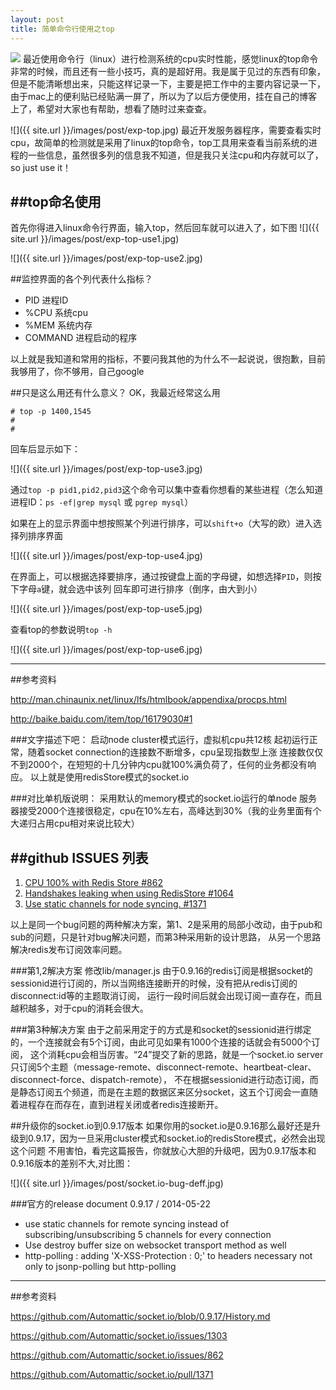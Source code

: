 ```yaml
---
layout: post
title: 简单命令行使用之top
---
```

<img src="{{ site.url }}/images/post/exp-top.jpg" class="excerpt">
最近使用命令行（linux）进行检测系统的cpu实时性能，感觉linux的top命令非常的时候，而且还有一些小技巧，真的是超好用。我是属于见过的东西有印象，但是不能清晰想出来，只能这样记录一下，主要是把工作中的主要内容记录一下，由于mac上的便利贴已经贴满一屏了，所以为了以后方便使用，挂在自己的博客上了，希望对大家也有帮助，想看了随时过来查查。

<!-- ## -->

![]({{ site.url }}/images/post/exp-top.jpg)
最近开发服务器程序，需要查看实时cpu，故简单的检测就是采用了linux的top命令，top工具用来查看当前系统的进程的一些信息，虽然很多列的信息我不知道，但是我只关注cpu和内存就可以了，so just use it！

##top命名使用
------------------------------------
首先你得进入linux命令行界面，输入top，然后回车就可以进入了，如下图
![]({{ site.url }}/images/post/exp-top-use1.jpg)

![]({{ site.url }}/images/post/exp-top-use2.jpg)

##监控界面的各个列代表什么指标？
*	PID         进程ID
*	%CPU        系统cpu
*	%MEM        系统内存
*	COMMAND     进程启动的程序

以上就是我知道和常用的指标，不要问我其他的为什么不一起说说，很抱歉，目前我够用了，你不够用，自己google

##只是这么用还有什么意义？
OK，我最近经常这么用
```
# top -p 1400,1545
#
#

```

回车后显示如下：

![]({{ site.url }}/images/post/exp-top-use3.jpg)

通过` top -p pid1,pid2,pid3 `这个命令可以集中查看你想看的某些进程（怎么知道进程ID：`ps -ef|grep mysql` 或 `pgrep mysql`）

如果在上的显示界面中想按照某个列进行排序，可以`shift+o`（大写的欧）进入选择列排序界面

![]({{ site.url }}/images/post/exp-top-use4.jpg)

在界面上，可以根据选择要排序，通过按键盘上面的字母键，如想选择`PID`，则按下字母` a `键，就会选中该列
回车即可进行排序（倒序，由大到小）

![]({{ site.url }}/images/post/exp-top-use5.jpg)

查看top的参数说明`top -h`

![]({{ site.url }}/images/post/exp-top-use6.jpg)



---
##参考资料

<http://man.chinaunix.net/linux/lfs/htmlbook/appendixa/procps.html>

<http://baike.baidu.com/item/top/16179030#1>












###文字描述下吧：
启动node cluster模式运行，虚拟机cpu共12核
起初运行正常，随着socket connection的连接数不断增多，cpu呈现指数型上涨
连接数仅仅不到2000个，在短短的十几分钟内cpu就100%满负荷了，任何的业务都没有响应。
以上就是使用redisStore模式的socket.io

###对比单机版说明：
采用默认的memory模式的socket.io运行的单node
服务器接受2000个连接很稳定，cpu在10%左右，高峰达到30%（我的业务里面有个大递归占用cpu相对来说比较大）
   
##github ISSUES 列表
------------------------------------
1.	[CPU 100% with Redis Store #862](https://github.com/Automattic/socket.io/issues/862)
2.	[Handshakes leaking when using RedisStore #1064](https://github.com/Automattic/socket.io/pull/1064/files)
3.	[Use static channels for node syncing. #1371](https://github.com/Automattic/socket.io/pull/1371/files)

以上是同一个bug问题的两种解决方案，第1、2是采用的局部小改动，由于pub和sub的问题，只是针对bug解决问题，而第3种采用新的设计思路，
从另一个思路解决redis发布订阅效率问题。

###第1,2解决方案
修改lib/manager.js
由于0.9.16的redis订阅是根据socket的sessionid进行订阅的，所以当网络连接断开的时候，没有把从redis订阅的disconnect:id等的主题取消订阅，
运行一段时间后就会出现订阅一直存在，而且越积越多，对于cpu的消耗会很大。

###第3种解决方案
由于之前采用定于的方式是和socket的sessionid进行绑定的，一个连接就会有5个订阅，由此可见如果有1000个连接的话就会有5000个订阅，
这个消耗cpu会相当厉害。“24”提交了新的思路，就是一个socket.io server只订阅5个主题（message-remote、disconnect-remote、heartbeat-clear、disconnect-force、dispatch-remote），
不在根据sessionid进行动态订阅，而是静态订阅五个频道，而是在主题的数据区来区分socket，这五个订阅会一直随着进程存在而存在，直到进程关闭或者redis连接断开。


##升级你的socket.io到0.9.17版本
如果你用的socket.io是0.9.16那么最好还是升级到0.9.17，因为一旦采用cluster模式和socket.io的redisStore模式，必然会出现这个问题
不用害怕，看完这篇报告，你就放心大胆的升级吧，因为0.9.17版本和0.9.16版本的差别不大,对比图：

![]({{ site.url }}/images/post/socket.io-bug-deff.jpg)

###官方的release document 0.9.17 / 2014-05-22
*	use static channels for remote syncing instead of subscribing/unsubscribing 5 channels for every connection
*	Use destroy buffer size on websocket transport method as well
*	http-polling : adding 'X-XSS-Protection : 0;' to headers necessary not only to jsonp-polling but http-polling



---
##参考资料

<https://github.com/Automattic/socket.io/blob/0.9.17/History.md>

<https://github.com/Automattic/socket.io/issues/1303>

<https://github.com/Automattic/socket.io/issues/862>

<https://github.com/Automattic/socket.io/pull/1371>

















